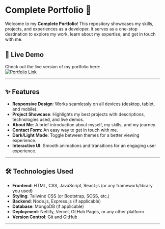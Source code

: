# Complete Portfolio 🌟

Welcome to my **Complete Portfolio**! This repository showcases my skills, projects, and experiences as a developer. It serves as a one-stop destination to explore my work, learn about my expertise, and get in touch with me.

## 🚀 Live Demo

Check out the live version of my portfolio here:  
[![Portfolio Link](https://img.shields.io/badge/Portfolio-Live-green)](https://your-portfolio-url.com)

---

## ✨ Features

- **Responsive Design**: Works seamlessly on all devices (desktop, tablet, and mobile).
- **Project Showcase**: Highlights my best projects with descriptions, technologies used, and live demos.
- **About Me**: A brief introduction about myself, my skills, and my journey.
- **Contact Form**: An easy way to get in touch with me.
- **Dark/Light Mode**: Toggle between themes for a better viewing experience.
- **Interactive UI**: Smooth animations and transitions for an engaging user experience.

---

## 🛠️ Technologies Used

- **Frontend**: HTML, CSS, JavaScript, React.js (or any framework/library you used)
- **Styling**: Tailwind CSS (or Bootstrap, SCSS, etc.)
- **Backend**: Node.js, Express.js (if applicable)
- **Database**: MongoDB (if applicable)
- **Deployment**: Netlify, Vercel, GitHub Pages, or any other platform
- **Version Control**: Git and GitHub

---
